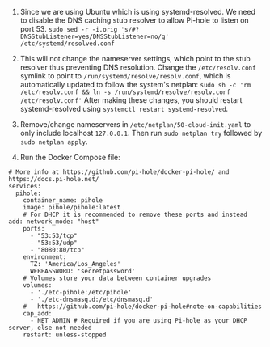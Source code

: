 1. Since we are using Ubuntu which is using systemd-resolved. We need to disable the DNS caching stub resolver to allow Pi-hole to listen on port 53.
   `sudo sed -r -i.orig 's/#?DNSStubListener=yes/DNSStubListener=no/g' /etc/systemd/resolved.conf`

2. This will not change the nameserver settings, which point to the stub resolver thus preventing DNS resolution. Change the `/etc/resolv.conf` symlink to point to `/run/systemd/resolve/resolv.conf`, which is automatically updated to follow the system's netplan: `sudo sh -c 'rm /etc/resolv.conf && ln -s /run/systemd/resolve/resolv.conf /etc/resolv.conf'` After making these changes, you should restart systemd-resolved using `systemctl restart systemd-resolved`.

3. Remove/change nameservers in `/etc/netplan/50-cloud-init.yaml` to only include localhost `127.0.0.1`. Then run `sudo netplan try` followed by `sudo netplan apply`.

4. Run the Docker Compose file:

```
# More info at https://github.com/pi-hole/docker-pi-hole/ and https://docs.pi-hole.net/
services:
  pihole:
    container_name: pihole
    image: pihole/pihole:latest
    # For DHCP it is recommended to remove these ports and instead add: network_mode: "host"
    ports:
      - "53:53/tcp"
      - "53:53/udp"
      - "8080:80/tcp"
    environment:
      TZ: 'America/Los_Angeles'
      WEBPASSWORD: 'secretpassword'
    # Volumes store your data between container upgrades
    volumes:
      - './etc-pihole:/etc/pihole'
      - './etc-dnsmasq.d:/etc/dnsmasq.d'
    #   https://github.com/pi-hole/docker-pi-hole#note-on-capabilities
    cap_add:
      - NET_ADMIN # Required if you are using Pi-hole as your DHCP server, else not needed
    restart: unless-stopped
```
